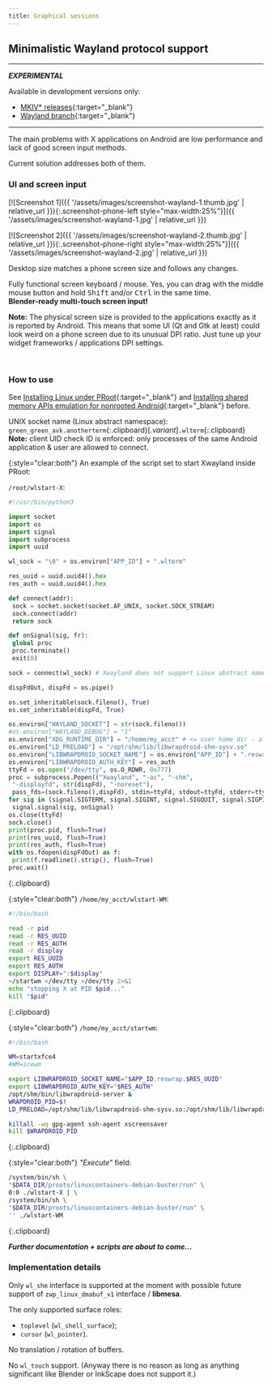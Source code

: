 ```yaml
---
title: Graphical sessions
---
```

## Minimalistic Wayland protocol support

---

***<hl>EXPERIMENTAL</hl>***

Available in development versions only:
* [MKIV\* releases](https://github.com/green-green-avk/AnotherTerm/releases){:target="_blank"}
* [Wayland branch](https://github.com/green-green-avk/AnotherTerm/tree/Wayland){:target="_blank"}

---

The main problems with X&nbsp;applications on Android are low performance
and lack of good screen input methods.

Current solution addresses both of them.


### UI and screen input

[![Screenshot 1]({{ '/assets/images/screenshot-wayland-1.thumb.jpg' | relative_url }}){:.screenshot-phone-left style="max-width:25%"}]({{ '/assets/images/screenshot-wayland-1.jpg' | relative_url }})

[![Screenshot 2]({{ '/assets/images/screenshot-wayland-2.thumb.jpg' | relative_url }}){:.screenshot-phone-right style="max-width:25%"}]({{ '/assets/images/screenshot-wayland-2.jpg' | relative_url }})

Desktop size matches a phone screen size and follows any changes.

Fully functional screen keyboard / mouse.
Yes, you can drag with the middle mouse button and hold
<kbd>Shift</kbd> and/or <kbd>Ctrl</kbd> in the same time.
<br/>**Blender-ready multi-touch screen input!**

**Note:** The physical screen size is provided to the applications exactly as it is reported by Android.
This means that some UI (Qt and Gtk at least) could look weird on a phone screen
due to its unusual DPI ratio. Just tune up your widget frameworks / applications DPI settings.

<br style="clear:both"/>


### How to use

See
[Installing Linux under PRoot](installing-linux-under-proot.html#main_content){:target="_blank"}
and
[Installing shared memory APIs emulation for nonrooted Android](installing-linux-apis-emulation-for-nonrooted-android.html#main_content){:target="_blank"}
before.

UNIX socket name (Linux abstract namespace):
<br/>`green_green_avk.anotherterm`{:.clipboard}[.*variant*]`.wlterm`{:.clipboard}
<br/>**Note:** client UID check ID is enforced:
only processes of the same Android application &amp; user are allowed to connect.

{:style="clear:both"}
An example of the script set to start Xwayland inside PRoot:

`/root/wlstart-X`:
```python
#!/usr/bin/python3

import socket
import os
import signal
import subprocess
import uuid

wl_sock = "\0" + os.environ["APP_ID"] + ".wlterm"

res_uuid = uuid.uuid4().hex
res_auth = uuid.uuid4().hex

def connect(addr):
 sock = socket.socket(socket.AF_UNIX, socket.SOCK_STREAM)
 sock.connect(addr)
 return sock

def onSignal(sig, fr):
 global proc
 proc.terminate()
 exit(0)

sock = connect(wl_sock) # Xwayland does not support Linux abstract namespace and needs a little help here...

dispFdOut, dispFd = os.pipe()

os.set_inheritable(sock.fileno(), True)
os.set_inheritable(dispFd, True)

os.environ["WAYLAND_SOCKET"] = str(sock.fileno())
#os.environ["WAYLAND_DEBUG"] = "1"
os.environ["XDG_RUNTIME_DIR"] = "/home/my_acct" # <= user home dir - a good place for Xwayland socket / wl_shm in-memory files (delete-after-open)
os.environ["LD_PRELOAD"] = "/opt/shm/lib/libwrapdroid-shm-sysv.so"
os.environ["LIBWRAPDROID_SOCKET_NAME"] = os.environ["APP_ID"] + ".reswrap." + res_uuid
os.environ["LIBWRAPDROID_AUTH_KEY"] = res_auth
ttyFd = os.open("/dev/tty", os.O_RDWR, 0o777)
proc = subprocess.Popen(("Xwayland", "-ac", "-shm",
 "-displayfd", str(dispFd), "-noreset"),
 pass_fds=(sock.fileno(),dispFd), stdin=ttyFd, stdout=ttyFd, stderr=ttyFd) # yep, connect to the controlling TTY directly
for sig in (signal.SIGTERM, signal.SIGINT, signal.SIGQUIT, signal.SIGPIPE):
 signal.signal(sig, onSignal)
os.close(ttyFd)
sock.close()
print(proc.pid, flush=True)
print(res_uuid, flush=True)
print(res_auth, flush=True)
with os.fdopen(dispFdOut) as f:
 print(f.readline().strip(), flush=True)
proc.wait()
```
{:.clipboard}

{:style="clear:both"}
`/home/my_acct/wlstart-WM`:
```sh
#!/bin/bash

read -r pid
read -r RES_UUID
read -r RES_AUTH
read -r display
export RES_UUID
export RES_AUTH
export DISPLAY=":$display"
~/startwm </dev/tty >/dev/tty 2>&1
echo "stopping X at PID $pid..."
kill "$pid"
```
{:.clipboard}

{:style="clear:both"}
`/home/my_acct/startwm`:
```sh
#!/bin/bash

WM=startxfce4
#WM=icewm

export LIBWRAPDROID_SOCKET_NAME="$APP_ID.reswrap.$RES_UUID"
export LIBWRAPDROID_AUTH_KEY="$RES_AUTH"
/opt/shm/bin/libwrapdroid-server &
WRAPDROID_PID=$!
LD_PRELOAD=/opt/shm/lib/libwrapdroid-shm-sysv.so:/opt/shm/lib/libwrapdroid-shm-posix.so "$WM"

killall -wq gpg-agent ssh-agent xscreensaver
kill $WRAPDROID_PID
```
{:.clipboard}

{:style="clear:both"}
*"Execute"* field:
```sh
/system/bin/sh \
"$DATA_DIR/proots/linuxcontainers-debian-buster/run" \
0:0 ./wlstart-X | \
/system/bin/sh \
"$DATA_DIR/proots/linuxcontainers-debian-buster/run" \
'' ./wlstart-WM
```
{:.clipboard}

***Further documentation + scripts are about to come...***


### Implementation details

Only `wl_shm` interface is supported at the moment
with possible future support of `zwp_linux_dmabuf_v1` interface / **libmesa**.

The only supported surface roles:
* `toplevel` (`wl_shell_surface`);
* `cursor` (`wl_pointer`).

No translation / rotation of buffers.

No `wl_touch` support.
(Anyway there is no reason as long as anything significant
like Blender or InkScape does not support it.)
